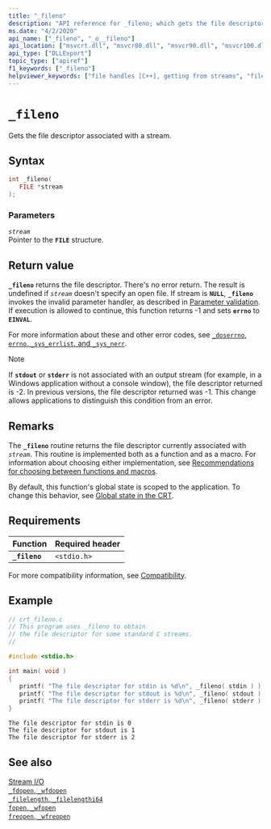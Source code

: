 ```yaml
---
title: "_fileno"
description: "API reference for _fileno; which gets the file descriptor associated with a stream."
ms.date: "4/2/2020"
api_name: ["_fileno", "_o__fileno"]
api_location: ["msvcrt.dll", "msvcr80.dll", "msvcr90.dll", "msvcr100.dll", "msvcr100_clr0400.dll", "msvcr110.dll", "msvcr110_clr0400.dll", "msvcr120.dll", "msvcr120_clr0400.dll", "ucrtbase.dll", "api-ms-win-crt-stdio-l1-1-0.dll", "api-ms-win-crt-private-l1-1-0.dll"]
api_type: ["DLLExport"]
topic_type: ["apiref"]
f1_keywords: ["_fileno"]
helpviewer_keywords: ["file handles [C++], getting from streams", "fileno function", "_fileno function", "streams, getting file handles"]
---
```

# `_fileno`

Gets the file descriptor associated with a stream.

## Syntax

```C
int _fileno(
   FILE *stream
);
```

### Parameters

*`stream`*\
Pointer to the **`FILE`** structure.

## Return value

**`_fileno`** returns the file descriptor. There's no error return. The result is undefined if *`stream`* doesn't specify an open file. If stream is **`NULL`**, **`_fileno`** invokes the invalid parameter handler, as described in [Parameter validation](../parameter-validation.md). If execution is allowed to continue, this function returns -1 and sets **`errno`** to **`EINVAL`**.

For more information about these and other error codes, see [`_doserrno`, `errno`, `_sys_errlist`, and `_sys_nerr`](../errno-doserrno-sys-errlist-and-sys-nerr.md).

> [!NOTE]
> If **`stdout`** or **`stderr`** is not associated with an output stream (for example, in a Windows application without a console window), the file descriptor returned is -2. In previous versions, the file descriptor returned was -1. This change allows applications to distinguish this condition from an error.

## Remarks

The **`_fileno`** routine returns the file descriptor currently associated with *`stream`*. This routine is implemented both as a function and as a macro. For information about choosing either implementation, see [Recommendations for choosing between functions and macros](../recommendations-for-choosing-between-functions-and-macros.md).

By default, this function's global state is scoped to the application. To change this behavior, see [Global state in the CRT](../global-state.md).

## Requirements

|Function|Required header|
|--------------|---------------------|
|**`_fileno`**|`<stdio.h>`|

For more compatibility information, see [Compatibility](../compatibility.md).

## Example

```C
// crt_fileno.c
// This program uses _fileno to obtain
// the file descriptor for some standard C streams.
//

#include <stdio.h>

int main( void )
{
   printf( "The file descriptor for stdin is %d\n", _fileno( stdin ) );
   printf( "The file descriptor for stdout is %d\n", _fileno( stdout ) );
   printf( "The file descriptor for stderr is %d\n", _fileno( stderr ) );
}
```

```Output
The file descriptor for stdin is 0
The file descriptor for stdout is 1
The file descriptor for stderr is 2
```

## See also

[Stream I/O](../stream-i-o.md)\
[`_fdopen`, `_wfdopen`](fdopen-wfdopen.md)\
[`_filelength`, `_filelengthi64`](filelength-filelengthi64.md)\
[`fopen`, `_wfopen`](fopen-wfopen.md)\
[`freopen`, `_wfreopen`](freopen-wfreopen.md)
